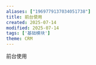 ```yaml
---
aliases: ["1969779137034051738"]
title: 前台使用
created: 2025-07-14
modified: 2025-07-14
tags: ['基础模块']
theme: CRM
---
```


前台使用